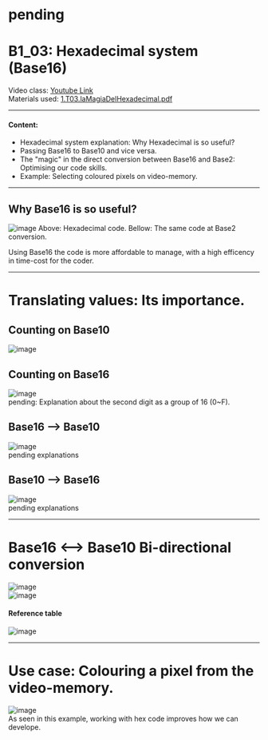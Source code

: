 # pending

# B1_03: Hexadecimal system (Base16)
Video class: [Youtube Link](https://youtu.be/69aj0Vs8D8c)  
Materials used: [ 1.T03.laMagiaDelHexadecimal.pdf ](https://github.com/alexandrglm/elearning_tools/blob/9fbf9fd84dfc8a0c79fb6fee964eee4361816353/z80asmmooc/contents/Course/MODULE_1%3ASprite_in_machine_Code/B01_THEORY/B01_materials/1.T03.laMagiaDelHexadecimal.pdf)
***

#### Content:  
- Hexadecimal system explanation: Why Hexadecimal is so useful?  
- Passing Base16 to Base10 and vice versa.  
- The "magic" in the direct conversion between Base16 and Base2: Optimising our code skills.  
- Example: Selecting coloured pixels on video-memory.    
***

## Why Base16 is so useful?
![image](https://github.com/user-attachments/assets/a5bdb494-fc05-4a46-a45d-8679a293d961)
Above: Hexadecimal code.
Bellow: The same code at Base2 conversion.

Using Base16 the code is more affordable to manage, with a high efficency in time-cost for the coder.
***
# Translating values: Its importance.

## Counting on Base10
![image](https://github.com/user-attachments/assets/5ca857dd-7753-4fe9-9911-acffeb9e32cf)  

## Counting on Base16
![image](https://github.com/user-attachments/assets/8606e252-48e7-4537-bbd6-9be4b96912d4)  
pending: Explanation about the second digit as a group of 16 (0~F).  

## Base16 --> Base10
![image](https://github.com/user-attachments/assets/25a3b7e0-eb89-4e0f-a7d9-701734fa19f9)  
pending explanations  

## Base10 --> Base16
![image](https://github.com/user-attachments/assets/d97bf3f8-9558-466e-b31d-2a2a02386286)  
pending explanations  
***
# Base16 <--> Base10 Bi-directional conversion
![image](https://github.com/user-attachments/assets/67f91461-c863-4d5d-a38e-d45ef47be6e1)    
![image](https://github.com/user-attachments/assets/acb60b9e-bc78-4c35-be1e-5d117a93ae26)  
#### Reference table
![image](https://github.com/user-attachments/assets/b190e5e5-415b-44b1-84e9-a0ed7dcb700b)  
***
# Use case: Colouring a pixel from the video-memory.
![image](https://github.com/user-attachments/assets/def27e10-cea3-4278-af56-b2e763259b6c)  
As seen in this example, working with hex code improves how we can develope.





